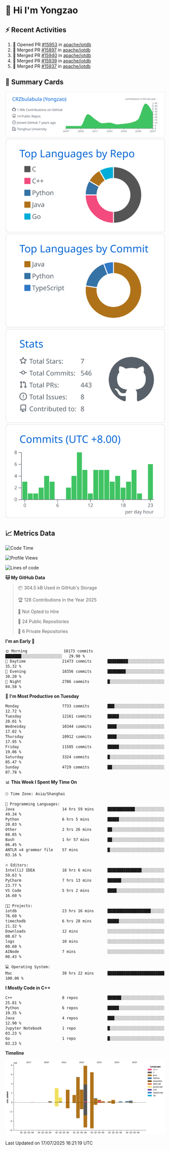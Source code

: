 # 👋 Hi I'm Yongzao

## ⚡ Recent Activities
<!--START_SECTION:activity-->
1. 💪 Opened PR [#15953](https://github.com/apache/iotdb/pull/15953) in [apache/iotdb](https://github.com/apache/iotdb)
2. 🎉 Merged PR [#15897](https://github.com/apache/iotdb/pull/15897) in [apache/iotdb](https://github.com/apache/iotdb)
3. 🎉 Merged PR [#15940](https://github.com/apache/iotdb/pull/15940) in [apache/iotdb](https://github.com/apache/iotdb)
4. 🎉 Merged PR [#15939](https://github.com/apache/iotdb/pull/15939) in [apache/iotdb](https://github.com/apache/iotdb)
5. 🎉 Merged PR [#15937](https://github.com/apache/iotdb/pull/15937) in [apache/iotdb](https://github.com/apache/iotdb)
<!--END_SECTION:activity-->

## 🎑 Summary Cards

[![](https://raw.githubusercontent.com/CRZbulabula/CRZbulabula/main/profile-summary-card-output/github/0-profile-details.svg)](https://github.com/vn7n24fzkq/github-profile-summary-cards)
[![](https://raw.githubusercontent.com/CRZbulabula/CRZbulabula/main/profile-summary-card-output/github/1-repos-per-language.svg)](https://github.com/vn7n24fzkq/github-profile-summary-cards) [![](https://raw.githubusercontent.com/CRZbulabula/CRZbulabula/main/profile-summary-card-output/github/2-most-commit-language.svg)](https://github.com/vn7n24fzkq/github-profile-summary-cards)
[![](https://raw.githubusercontent.com/CRZbulabula/CRZbulabula/main/profile-summary-card-output/github/3-stats.svg)](https://github.com/vn7n24fzkq/github-profile-summary-cards) [![](https://raw.githubusercontent.com/CRZbulabula/CRZbulabula/main/profile-summary-card-output/github/4-productive-time.svg)](https://github.com/vn7n24fzkq/github-profile-summary-cards)

## 📈 Metrics Data

<!--START_SECTION:waka-->
![Code Time](http://img.shields.io/badge/Code%20Time-1%2C072%20hrs%2046%20mins-blue)

![Profile Views](http://img.shields.io/badge/Profile%20Views-1-blue)

![Lines of code](https://img.shields.io/badge/From%20Hello%20World%20I%27ve%20Written-34.0%20million%20lines%20of%20code-blue)

**🐱 My GitHub Data** 

> 📦 304.5 kB Used in GitHub's Storage 
 > 
> 🏆 128 Contributions in the Year 2025
 > 
> 🚫 Not Opted to Hire
 > 
> 📜 24 Public Repositories 
 > 
> 🔑 6 Private Repositories 
 > 
**I'm an Early 🐤** 

```text
🌞 Morning                18173 commits       ███████░░░░░░░░░░░░░░░░░░   29.90 % 
🌆 Daytime                21473 commits       █████████░░░░░░░░░░░░░░░░   35.32 % 
🌃 Evening                18356 commits       ████████░░░░░░░░░░░░░░░░░   30.20 % 
🌙 Night                  2786 commits        █░░░░░░░░░░░░░░░░░░░░░░░░   04.58 % 
```
📅 **I'm Most Productive on Tuesday** 

```text
Monday                   7733 commits        ███░░░░░░░░░░░░░░░░░░░░░░   12.72 % 
Tuesday                  12161 commits       █████░░░░░░░░░░░░░░░░░░░░   20.01 % 
Wednesday                10344 commits       ████░░░░░░░░░░░░░░░░░░░░░   17.02 % 
Thursday                 10912 commits       ████░░░░░░░░░░░░░░░░░░░░░   17.95 % 
Friday                   11585 commits       █████░░░░░░░░░░░░░░░░░░░░   19.06 % 
Saturday                 3324 commits        █░░░░░░░░░░░░░░░░░░░░░░░░   05.47 % 
Sunday                   4729 commits        ██░░░░░░░░░░░░░░░░░░░░░░░   07.78 % 
```


📊 **This Week I Spent My Time On** 

```text
🕑︎ Time Zone: Asia/Shanghai

💬 Programming Languages: 
Java                     14 hrs 59 mins      ████████████░░░░░░░░░░░░░   49.34 % 
Python                   6 hrs 5 mins        █████░░░░░░░░░░░░░░░░░░░░   20.03 % 
Other                    2 hrs 26 mins       ██░░░░░░░░░░░░░░░░░░░░░░░   08.05 % 
Bash                     1 hr 57 mins        ██░░░░░░░░░░░░░░░░░░░░░░░   06.45 % 
ANTLR v4 grammar file    57 mins             █░░░░░░░░░░░░░░░░░░░░░░░░   03.16 % 

🔥 Editors: 
IntelliJ IDEA            18 hrs 6 mins       ███████████████░░░░░░░░░░   59.63 % 
PyCharm                  7 hrs 13 mins       ██████░░░░░░░░░░░░░░░░░░░   23.77 % 
VS Code                  5 hrs 2 mins        ████░░░░░░░░░░░░░░░░░░░░░   16.60 % 

🐱‍💻 Projects: 
iotdb                    23 hrs 16 mins      ███████████████████░░░░░░   76.60 % 
timechodb                6 hrs 28 mins       █████░░░░░░░░░░░░░░░░░░░░   21.32 % 
Downloads                12 mins             ░░░░░░░░░░░░░░░░░░░░░░░░░   00.67 % 
logs                     10 mins             ░░░░░░░░░░░░░░░░░░░░░░░░░   00.60 % 
AINode                   7 mins              ░░░░░░░░░░░░░░░░░░░░░░░░░   00.43 % 

💻 Operating System: 
Mac                      30 hrs 22 mins      █████████████████████████   100.00 % 
```

**I Mostly Code in C++** 

```text
C++                      8 repos             ██████░░░░░░░░░░░░░░░░░░░   25.81 % 
Python                   6 repos             █████░░░░░░░░░░░░░░░░░░░░   19.35 % 
Java                     4 repos             ███░░░░░░░░░░░░░░░░░░░░░░   12.90 % 
Jupyter Notebook         1 repo              █░░░░░░░░░░░░░░░░░░░░░░░░   03.23 % 
Go                       1 repo              █░░░░░░░░░░░░░░░░░░░░░░░░   03.23 % 
```



**Timeline**

![Lines of Code chart](https://raw.githubusercontent.com/CRZbulabula/CRZbulabula/main/assets/bar_graph.png)


 Last Updated on 17/07/2025 16:21:19 UTC
<!--END_SECTION:waka-->

